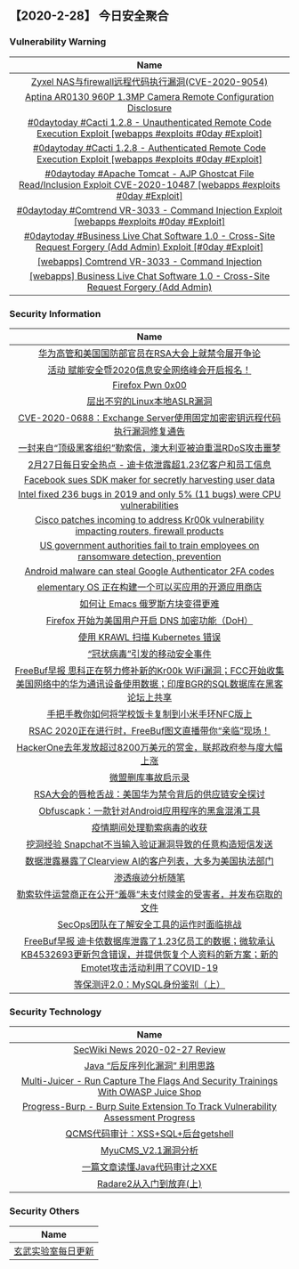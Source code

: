 
 ##   【2020-2-28】 今日安全聚合


###  						       							Vulnerability Warning

|                             Name                             |
| :----------------------------------------------------------: |
|[Zyxel NAS与firewall远程代码执行漏洞(CVE-2020-9054)](https://www.seebug.org/vuldb/ssvid-98137)|
|[Aptina AR0130 960P 1.3MP Camera Remote Configuration Disclosure](https://cxsecurity.com/issue/WLB-2020020143)|
|[#0daytoday #Cacti 1.2.8 - Unauthenticated Remote Code Execution Exploit [webapps #exploits  #0day #Exploit]](http://0day.today/exploits/34030)|
|[#0daytoday #Cacti 1.2.8 - Authenticated Remote Code Execution Exploit [webapps #exploits  #0day #Exploit]](http://0day.today/exploits/34029)|
|[#0daytoday #Apache Tomcat - AJP Ghostcat File Read/Inclusion Exploit CVE-2020-10487 [webapps #exploits  #0day #Exploit]](http://0day.today/exploits/34028)|
|[#0daytoday #Comtrend VR-3033 - Command Injection Exploit  [webapps #exploits  #0day #Exploit]](http://0day.today/exploits/34027)|
|[#0daytoday #Business Live Chat Software 1.0 - Cross-Site Request Forgery (Add Admin) Exploit [#0day #Exploit]](http://0day.today/exploits/34026)|
|[[webapps] Comtrend VR-3033 - Command Injection](https://www.exploit-db.com/exploits/48142)|
|[[webapps] Business Live Chat Software 1.0 - Cross-Site Request Forgery (Add Admin)](https://www.exploit-db.com/exploits/48141)|

### 						        							Security Information
|                             Name                                    |
| :----------------------------------------------------------: |
|[华为高管和美国国防部官员在RSA大会上就禁令展开争论](https://www.anquanke.com/post/id/199815)|
|[活动  赋能安全暨2020信息安全网络峰会开启报名！](https://www.anquanke.com/post/id/199803)|
|[Firefox Pwn 0x00](https://www.anquanke.com/post/id/198939)|
|[层出不穷的Linux本地ASLR漏洞](https://www.anquanke.com/post/id/198799)|
|[CVE-2020-0688：Exchange Server使用固定加密密钥远程代码执行漏洞修复通告](https://www.anquanke.com/post/id/199772)|
|[一封来自“顶级黑客组织”勒索信，澳大利亚被迫重温RDoS攻击噩梦](https://www.anquanke.com/post/id/199765)|
|[2月27日每日安全热点 - 迪卡侬泄露超1.23亿客户和员工信息](https://www.anquanke.com/post/id/199762)|
|[Facebook sues SDK maker for secretly harvesting user data](https://www.zdnet.com/article/facebook-sues-sdk-maker-for-secretly-harvesting-user-data/#ftag=RSSbaffb68)|
|[Intel fixed 236 bugs in 2019 and only 5% (11 bugs) were CPU vulnerabilities](https://www.zdnet.com/article/intel-fixed-236-bugs-in-2019-and-only-5-11-bugs-were-cpu-vulnerabilities/#ftag=RSSbaffb68)|
|[Cisco patches incoming to address Kr00k vulnerability impacting routers, firewall products](https://www.zdnet.com/article/cisco-says-patches-incoming-to-address-new-kr00k-vulnerability-impacting-routers-firewall-products/#ftag=RSSbaffb68)|
|[US government authorities fail to train employees on ransomware detection, prevention](https://www.zdnet.com/article/government-authorities-fail-to-train-employees-on-ransomware-detection-prevention/#ftag=RSSbaffb68)|
|[Android malware can steal Google Authenticator 2FA codes](https://www.zdnet.com/article/android-malware-can-steal-google-authenticator-2fa-codes/#ftag=RSSbaffb68)|
|[elementary OS 正在构建一个可以买应用的开源应用商店](https://linux.cn/article-11939-1.html?utm_source=rss&utm_medium=rss)|
|[如何让 Emacs 俄罗斯方块变得更难](https://linux.cn/article-11938-1.html?utm_source=rss&utm_medium=rss)|
|[Firefox 开始为美国用户开启 DNS 加密功能（DoH）](https://linux.cn/article-11937-1.html?utm_source=rss&utm_medium=rss)|
|[使用 KRAWL 扫描 Kubernetes 错误](https://linux.cn/article-11936-1.html?utm_source=rss&utm_medium=rss)|
|[“冠状病毒”引发的移动安全事件](https://www.freebuf.com/articles/terminal/227337.html)|
|[FreeBuf早报  思科正在努力修补新的Kr00k WiFi漏洞；FCC开始收集美国网络中的华为通讯设备使用数据；印度BGR的SQL数据库在黑客论坛上共享](https://www.freebuf.com/news/228632.html)|
|[手把手教你如何将学校饭卡复制到小米手环NFC版上](https://www.freebuf.com/articles/terminal/227717.html)|
|[RSAC 2020正在进行时，FreeBuf图文直播带你“亲临”现场！](https://www.freebuf.com/news/topnews/228018.html)|
|[HackerOne去年发放超过8200万美元的赏金，联邦政府参与度大幅上涨](https://www.freebuf.com/news/228590.html)|
|[微盟删库事故启示录](https://www.freebuf.com/news/228514.html)|
|[RSA大会的唇枪舌战：美国华为禁令背后的供应链安全探讨](https://www.freebuf.com/news/228547.html)|
|[Obfuscapk：一款针对Android应用程序的黑盒混淆工具](https://www.freebuf.com/sectool/226391.html)|
|[疫情期间处理勒索病毒的收获](https://www.freebuf.com/articles/system/226654.html)|
|[挖洞经验  Snapchat不当输入验证漏洞导致的任意构造短信发送](https://www.freebuf.com/vuls/227092.html)|
|[数据泄露暴露了Clearview AI的客户列表，大多为美国执法部门](https://www.freebuf.com/news/228501.html)|
|[渗透痕迹分析随笔](https://www.freebuf.com/articles/others-articles/226423.html)|
|[勒索软件运营商正在公开“羞辱”未支付赎金的受害者，并发布窃取的文件](https://www.freebuf.com/news/228410.html)|
|[SecOps团队在了解安全工具的运作时面临挑战](https://www.freebuf.com/articles/system/227678.html)|
|[FreeBuf早报  迪卡侬数据库泄露了1.23亿员工的数据；微软承认KB4532693更新包含错误，并提供恢复个人资料的新方案；新的Emotet攻击活动利用了COVID-19](https://www.freebuf.com/news/228459.html)|
|[等保测评2.0：MySQL身份鉴别（上）](https://www.freebuf.com/articles/database/227336.html)|

### 						        							Security  Technology
|                             Name                                    |
| :----------------------------------------------------------: |
|[SecWiki News 2020-02-27 Review](http://www.sec-wiki.com/?2020-02-27)|
|[Java “后反序列化漏洞” 利用思路](https://paper.seebug.org/1133/)|
|[Multi-Juicer - Run Capture The Flags And Security Trainings With OWASP Juice Shop](http://www.kitploit.com/2020/02/multi-juicer-run-capture-flags-and.html)|
|[Progress-Burp - Burp Suite Extension To Track Vulnerability Assessment Progress](http://www.kitploit.com/2020/02/progress-burp-burp-suite-extension-to.html)|
|[QCMS代码审计：XSS+SQL+后台getshell](http://xz.aliyun.com/t/7269)|
|[MyuCMS_V2.1漏洞分析](http://xz.aliyun.com/t/7271)|
|[一篇文章读懂Java代码审计之XXE](http://xz.aliyun.com/t/7272)|
|[Radare2从入门到放弃(上)](http://xz.aliyun.com/t/7265)|

### 						        							Security  Others
|                             Name                                    |
| :----------------------------------------------------------: |
|[玄武实验室每日更新](https://weibo.com/p/1006065582522936/wenzhang?from=page_100606_profile&wvr=6&mod=wenzhangmore)|

